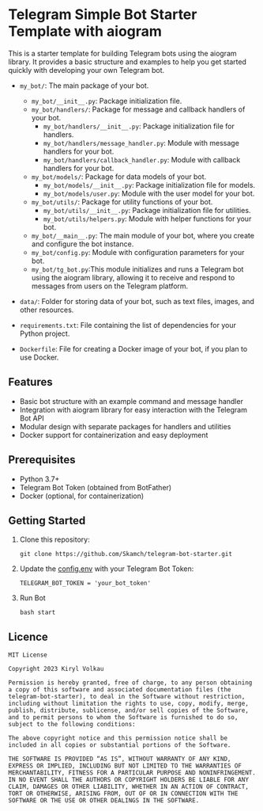 # Telegram Simple Bot Starter Template with aiogram

This is a starter template for building Telegram bots using the aiogram library. It provides a basic structure and examples to help you get started quickly with developing your own Telegram bot.


- `my_bot/`: The main package of your bot.
  - `my_bot/__init__.py`: Package initialization file.
  - `my_bot/handlers/`: Package for message and callback handlers of your bot.
    - `my_bot/handlers/__init__.py`: Package initialization file for handlers.
    - `my_bot/handlers/message_handler.py`: Module with message handlers for your bot.
    - `my_bot/handlers/callback_handler.py`: Module with callback handlers for your bot.
  - `my_bot/models/`: Package for data models of your bot.
    - `my_bot/models/__init__.py`: Package initialization file for models.
    - `my_bot/models/user.py`: Module with the user model for your bot.
  - `my_bot/utils/`: Package for utility functions of your bot.
    - `my_bot/utils/__init__.py`: Package initialization file for utilities.
    - `my_bot/utils/helpers.py`: Module with helper functions for your bot.
  - `my_bot/__main__.py`: The main module of your bot, where you create and configure the bot instance.
  - `my_bot/config.py`: Module with configuration parameters for your bot.
  - `my_bot/tg_bot.py`:This module initializes and runs a Telegram bot using the aiogram library, allowing it to receive and respond to messages from users on the Telegram platform.

- `data/`: Folder for storing data of your bot, such as text files, images, and other resources.

- `requirements.txt`: File containing the list of dependencies for your Python project.

- `Dockerfile`: File for creating a Docker image of your bot, if you plan to use Docker.



## Features

- Basic bot structure with an example command and message handler
- Integration with aiogram library for easy interaction with the Telegram Bot API
- Modular design with separate packages for handlers and utilities
- Docker support for containerization and easy deployment

## Prerequisites

- Python 3.7+
- Telegram Bot Token (obtained from BotFather)
- Docker (optional, for containerization)

## Getting Started

1. Clone this repository:
   ```shell
   git clone https://github.com/Skamch/telegram-bot-starter.git
2. Update the [config.env](config.env) with your Telegram Bot Token:
   ```
   TELEGRAM_BOT_TOKEN = 'your_bot_token'
3. Run Bot
    ```shell
   bash start

## Licence 
```
MIT License

Copyright 2023 Kiryl Volkau

Permission is hereby granted, free of charge, to any person obtaining a copy of this software and associated documentation files (the telegram-bot-starter), to deal in the Software without restriction, including without limitation the rights to use, copy, modify, merge, publish, distribute, sublicense, and/or sell copies of the Software, and to permit persons to whom the Software is furnished to do so, subject to the following conditions:

The above copyright notice and this permission notice shall be included in all copies or substantial portions of the Software.

THE SOFTWARE IS PROVIDED “AS IS”, WITHOUT WARRANTY OF ANY KIND, EXPRESS OR IMPLIED, INCLUDING BUT NOT LIMITED TO THE WARRANTIES OF MERCHANTABILITY, FITNESS FOR A PARTICULAR PURPOSE AND NONINFRINGEMENT. IN NO EVENT SHALL THE AUTHORS OR COPYRIGHT HOLDERS BE LIABLE FOR ANY CLAIM, DAMAGES OR OTHER LIABILITY, WHETHER IN AN ACTION OF CONTRACT, TORT OR OTHERWISE, ARISING FROM, OUT OF OR IN CONNECTION WITH THE SOFTWARE OR THE USE OR OTHER DEALINGS IN THE SOFTWARE.

